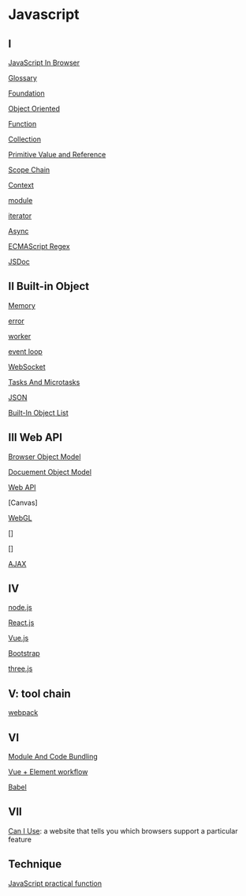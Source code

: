 # Javascript

## I

[JavaScript In Browser](javascript-using.md)

[Glossary](javascript-terms.md)

[Foundation](javascript-foundation.md)

[Object Oriented](javascript-object-oriented.md)

[Function](javascript-function.md)

[Collection](javascript-collection.md)

[Primitive Value and Reference](javascript-variable-copy-and-reference.md)

[Scope Chain](javascript-scope-chain.md)

[Context](javascript-context.md)

[module](javascript-module.md)

[iterator](javascript-iteration.md)

[Async](javascript-async.md)

[ECMAScript Regex](ecmascript-regex.md)

[JSDoc](javascript-jsdoc.md)

## II Built-in Object

[Memory](javascript-memory-management.md)

[error](javascript-error.md)

[worker](javascript-worker.md)

[event loop](javascript-event-loop.md)

[WebSocket](javascript-websocket.md)

[Tasks And Microtasks](javascript-tasks-and-microtasks.md)

[JSON](/sorted/javascript/javascript-json.md)

[Built-In Object List](javascript-built-in-object.md)

## III Web API

[Browser Object Model](javascript-bom.md)

[Docuement Object Model](../sorted/javascript/javascript-dom.md)

[Web API](../sorted/javascript/javascript-server-api.md)

[Canvas]

[WebGL](webgl.md)

[]

[]

[AJAX](/sorted/javascript/javascript-ajax.md)

## IV

[node.js](nodejs.md)

[React.js](react.md)

[Vue.js](vue.md)

[Bootstrap](/sorted/javascript/bootstrap.md)

[three.js](/sorted/javascript/threejs.md)

## V: tool chain

[webpack](/sorted/javascript/webpack.md)

## VI

[Module And Code Bundling](javascript-module-and-code-bundling.md)

[Vue + Element workflow](/sorted/javascript/vue-element-ui-workflow.md)

[Babel](/sorted/javascript/babel.md)

## VII

[Can I Use](https://caniuse.com/): a website that tells you which browsers support a particular feature

## Technique

[JavaScript practical function](/sorted/javascript/javascript-practical-function.md)
